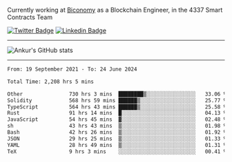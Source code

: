 Currently working at [Biconomy](https://biconomy.io/) as a Blockchain Engineer, in the 4337 Smart Contracts Team

 [![Twitter Badge](https://img.shields.io/badge/-@ankurdubey521-1ca0f1?style=flat-square&labelColor=1ca0f1&logo=twitter&logoColor=white&link=https://twitter.com/ankurdubey521)](https://twitter.com/ankurdubey521) [![Linkedin Badge](https://img.shields.io/badge/-ankurdubey521-blue?style=flat-square&logo=Linkedin&logoColor=white&link=https://www.linkedin.com/in/ankurdubey521/)](https://www.linkedin.com/in/ankurdubey521/)

<hr/>

![Ankur's GitHub stats](https://github-readme-stats.vercel.app/api?username=ankurdubey521&count_private=true&theme=radical)

<hr/>

<!--START_SECTION:waka-->

```txt
From: 19 September 2021 - To: 24 June 2024

Total Time: 2,208 hrs 5 mins

Other               730 hrs 3 mins  ████████▒░░░░░░░░░░░░░░░░   33.06 %
Solidity            568 hrs 59 mins ██████▒░░░░░░░░░░░░░░░░░░   25.77 %
TypeScript          564 hrs 43 mins ██████▒░░░░░░░░░░░░░░░░░░   25.58 %
Rust                91 hrs 14 mins  █░░░░░░░░░░░░░░░░░░░░░░░░   04.13 %
JavaScript          54 hrs 45 mins  ▓░░░░░░░░░░░░░░░░░░░░░░░░   02.48 %
sh                  43 hrs 43 mins  ▒░░░░░░░░░░░░░░░░░░░░░░░░   01.98 %
Bash                42 hrs 26 mins  ▒░░░░░░░░░░░░░░░░░░░░░░░░   01.92 %
JSON                29 hrs 25 mins  ▒░░░░░░░░░░░░░░░░░░░░░░░░   01.33 %
YAML                28 hrs 49 mins  ▒░░░░░░░░░░░░░░░░░░░░░░░░   01.31 %
TeX                 9 hrs 3 mins    ░░░░░░░░░░░░░░░░░░░░░░░░░   00.41 %
```

<!--END_SECTION:waka-->
